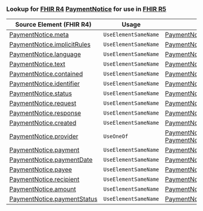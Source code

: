 ### Lookup for [FHIR R4](https://hl7.org/fhir/R4/) [PaymentNotice](https://hl7.org/fhir/R4/PaymentNotice.html) for use in [FHIR R5](https://hl7.org/fhir/R5/)

| Source Element (FHIR R4) | Usage | Target |
| -------------- | ----- | ------ |
| [PaymentNotice.meta](https://hl7.org/fhir/R4/PaymentNotice.html#resource) | `UseElementSameName` | [PaymentNotice.meta](https://hl7.org/fhir/R5/PaymentNotice.html#resource) |
| [PaymentNotice.implicitRules](https://hl7.org/fhir/R4/PaymentNotice.html#resource) | `UseElementSameName` | [PaymentNotice.implicitRules](https://hl7.org/fhir/R5/PaymentNotice.html#resource) |
| [PaymentNotice.language](https://hl7.org/fhir/R4/PaymentNotice.html#resource) | `UseElementSameName` | [PaymentNotice.language](https://hl7.org/fhir/R5/PaymentNotice.html#resource) |
| [PaymentNotice.text](https://hl7.org/fhir/R4/PaymentNotice.html#resource) | `UseElementSameName` | [PaymentNotice.text](https://hl7.org/fhir/R5/PaymentNotice.html#resource) |
| [PaymentNotice.contained](https://hl7.org/fhir/R4/PaymentNotice.html#resource) | `UseElementSameName` | [PaymentNotice.contained](https://hl7.org/fhir/R5/PaymentNotice.html#resource) |
| [PaymentNotice.identifier](https://hl7.org/fhir/R4/PaymentNotice.html#resource) | `UseElementSameName` | [PaymentNotice.identifier](https://hl7.org/fhir/R5/PaymentNotice.html#resource) |
| [PaymentNotice.status](https://hl7.org/fhir/R4/PaymentNotice.html#resource) | `UseElementSameName` | [PaymentNotice.status](https://hl7.org/fhir/R5/PaymentNotice.html#resource) |
| [PaymentNotice.request](https://hl7.org/fhir/R4/PaymentNotice.html#resource) | `UseElementSameName` | [PaymentNotice.request](https://hl7.org/fhir/R5/PaymentNotice.html#resource) |
| [PaymentNotice.response](https://hl7.org/fhir/R4/PaymentNotice.html#resource) | `UseElementSameName` | [PaymentNotice.response](https://hl7.org/fhir/R5/PaymentNotice.html#resource) |
| [PaymentNotice.created](https://hl7.org/fhir/R4/PaymentNotice.html#resource) | `UseElementSameName` | [PaymentNotice.created](https://hl7.org/fhir/R5/PaymentNotice.html#resource) |
| [PaymentNotice.provider](https://hl7.org/fhir/R4/PaymentNotice.html#resource) | `UseOneOf` | [PaymentNotice.reporter](https://hl7.org/fhir/R5/PaymentNotice.html#resource)<br />[PaymentNotice.reporter](https://hl7.org/fhir/R5/PaymentNotice.html#resource) |
| [PaymentNotice.payment](https://hl7.org/fhir/R4/PaymentNotice.html#resource) | `UseElementSameName` | [PaymentNotice.payment](https://hl7.org/fhir/R5/PaymentNotice.html#resource) |
| [PaymentNotice.paymentDate](https://hl7.org/fhir/R4/PaymentNotice.html#resource) | `UseElementSameName` | [PaymentNotice.paymentDate](https://hl7.org/fhir/R5/PaymentNotice.html#resource) |
| [PaymentNotice.payee](https://hl7.org/fhir/R4/PaymentNotice.html#resource) | `UseElementSameName` | [PaymentNotice.payee](https://hl7.org/fhir/R5/PaymentNotice.html#resource) |
| [PaymentNotice.recipient](https://hl7.org/fhir/R4/PaymentNotice.html#resource) | `UseElementSameName` | [PaymentNotice.recipient](https://hl7.org/fhir/R5/PaymentNotice.html#resource) |
| [PaymentNotice.amount](https://hl7.org/fhir/R4/PaymentNotice.html#resource) | `UseElementSameName` | [PaymentNotice.amount](https://hl7.org/fhir/R5/PaymentNotice.html#resource) |
| [PaymentNotice.paymentStatus](https://hl7.org/fhir/R4/PaymentNotice.html#resource) | `UseElementSameName` | [PaymentNotice.paymentStatus](https://hl7.org/fhir/R5/PaymentNotice.html#resource) |
